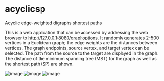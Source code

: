 # acyclicsp
Acyclic edge-weighted digraphs shortest paths 

This is a web application that can be accessed by addressing the web browser to http://127.0.0.1:8080/graphoptions.  It randomly generates 2-500 vertices in a
Euclidean graph; the edge weights are the distances between vertices.  The graph endpoints, source vertex, and target vertex can be selected.  The path from
the source to the target are displayed in the graph.  The distance of the minimum spanning tree (MST) for the graph as well as the shortest path (SP) are 
shown.

![image](https://user-images.githubusercontent.com/117768679/221942040-b2690415-1163-4316-95d8-6efd62bc3b74.png)
![image](https://user-images.githubusercontent.com/117768679/221941132-81c93a41-e639-4587-89d6-13123b146ca5.png)
![image](https://user-images.githubusercontent.com/117768679/221941490-062d6d62-184a-4508-97f7-3fdec85ba8e7.png)
